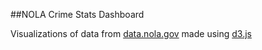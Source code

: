 ##NOLA Crime Stats Dashboard

Visualizations of data from [data.nola.gov](https://data.nola.gov/) made using [d3.js](http://d3js.org/)
